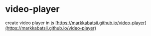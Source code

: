 # video-player
create video player in js
[https://markkabatsii.github.io/video-player](https://markkabatsii.github.io/video-player)
